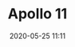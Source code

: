 ---
title: Apollo 11
excerpt: Trip to the moon 
background-image: topic_image/apollo11/back.png
permalink: /topics/apollo11/
categories:
  - space
date: 2020-05-25 11:11
---